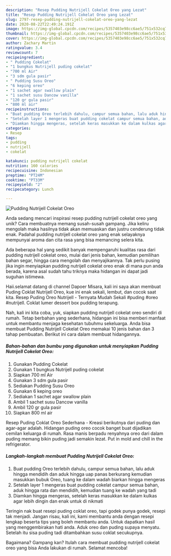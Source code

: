 ```yaml
---
description: "Resep Pudding Nutrijell Cokelat Oreo yang Lezat"
title: "Resep Pudding Nutrijell Cokelat Oreo yang Lezat"
slug: 2797-resep-pudding-nutrijell-cokelat-oreo-yang-lezat
date: 2020-08-22T22:49:24.191Z
image: https://img-global.cpcdn.com/recipes/5357403e98cc6ae5/751x532cq70/pudding-nutrijell-cokelat-oreo-foto-resep-utama.jpg
thumbnail: https://img-global.cpcdn.com/recipes/5357403e98cc6ae5/751x532cq70/pudding-nutrijell-cokelat-oreo-foto-resep-utama.jpg
cover: https://img-global.cpcdn.com/recipes/5357403e98cc6ae5/751x532cq70/pudding-nutrijell-cokelat-oreo-foto-resep-utama.jpg
author: Zachary Martin
ratingvalue: 3.4
reviewcount: 7
recipeingredient:
- " Pudding Cokelat"
- "1 bungkus Nutrijell puding cokelat"
- "700 ml Air"
- "3 sdm gula pasir"
- " Pudding Susu Oreo"
- "6 keping oreo"
- "1 sachet agar swallow plain"
- "1 sachet susu Dancow vanilla"
- "120 gr gula pasir"
- "800 ml air"
recipeinstructions:
- "Buat pudding Oreo terlebih dahulu, campur semua bahan, lalu aduk hingga mendidih dan aduk hingga uap panas berkurang kemudian masukkan bubuk Oreo, tuang ke dalam wadah biarkan hingga mengeras"
- "Setelah layer 1 mengeras buat pudding cokelat campur semua bahan, aduk hingga rata dan mendidih, kemudian tuang ke wadah yang tadi"
- "Diamkan hingga mengeras, setelah keras masukkan ke dalam kulkas agar lebih dingin dan enak untuk di nikmati"
categories:
- Resep
tags:
- pudding
- nutrijell
- cokelat

katakunci: pudding nutrijell cokelat 
nutrition: 160 calories
recipecuisine: Indonesian
preptime: "PT24M"
cooktime: "PT33M"
recipeyield: "2"
recipecategory: Lunch

---
```



![Pudding Nutrijell Cokelat Oreo](https://img-global.cpcdn.com/recipes/5357403e98cc6ae5/751x532cq70/pudding-nutrijell-cokelat-oreo-foto-resep-utama.jpg)

Anda sedang mencari inspirasi resep pudding nutrijell cokelat oreo yang unik? Cara membuatnya memang susah-susah gampang. Jika keliru mengolah maka hasilnya tidak akan memuaskan dan justru cenderung tidak enak. Padahal pudding nutrijell cokelat oreo yang enak selayaknya mempunyai aroma dan cita rasa yang bisa memancing selera kita.

Ada beberapa hal yang sedikit banyak mempengaruhi kualitas rasa dari pudding nutrijell cokelat oreo, mulai dari jenis bahan, kemudian pemilihan bahan segar, hingga cara mengolah dan menyajikannya. Tak perlu pusing jika ingin menyiapkan pudding nutrijell cokelat oreo enak di mana pun anda berada, karena asal sudah tahu triknya maka hidangan ini dapat jadi suguhan istimewa.

Haii.selamat datang di channel Dapoer Misara, kali ini saya akan membuat Puding Coklat Nutrijell Oreo, kue ini enak sekali, lembut, dan cocok saat kita. Resep Puding Oreo Nutrijell - Ternyata Mudah Sekali #puding #oreo #nutrijell. Coklat lumer dessert box pudding terapung.


Nah, kali ini kita coba, yuk, siapkan pudding nutrijell cokelat oreo sendiri di rumah. Tetap berbahan yang sederhana, hidangan ini bisa memberi manfaat untuk membantu menjaga kesehatan tubuhmu sekeluarga. Anda bisa membuat Pudding Nutrijell Cokelat Oreo memakai 10 jenis bahan dan 3 tahap pembuatan. Berikut ini cara dalam membuat hidangannya.

<!--inarticleads1-->

##### Bahan-bahan dan bumbu yang digunakan untuk menyiapkan Pudding Nutrijell Cokelat Oreo:

1. Gunakan  Pudding Cokelat
1. Gunakan 1 bungkus Nutrijell puding cokelat
1. Siapkan 700 ml Air
1. Gunakan 3 sdm gula pasir
1. Sediakan  Pudding Susu Oreo
1. Gunakan 6 keping oreo
1. Sediakan 1 sachet agar swallow plain
1. Ambil 1 sachet susu Dancow vanilla
1. Ambil 120 gr gula pasir
1. Siapkan 800 ml air


Resep Puding Coklat Oreo Sederhana - Kreasi berikutnya dari puding dan agar-agar adalah. Hidangan puding oreo cocok banget buat dijadikan cemilan keluarga di rumah. Rasa manis berpadu renyahnya oreo dari dalam puding memang bikin puding jadi semakin lezat. Put in mold and chill in the refrigerator. 

<!--inarticleads2-->

##### Langkah-langkah membuat Pudding Nutrijell Cokelat Oreo:

1. Buat pudding Oreo terlebih dahulu, campur semua bahan, lalu aduk hingga mendidih dan aduk hingga uap panas berkurang kemudian masukkan bubuk Oreo, tuang ke dalam wadah biarkan hingga mengeras
1. Setelah layer 1 mengeras buat pudding cokelat campur semua bahan, aduk hingga rata dan mendidih, kemudian tuang ke wadah yang tadi
1. Diamkan hingga mengeras, setelah keras masukkan ke dalam kulkas agar lebih dingin dan enak untuk di nikmati


Teringin nak buat resepi puding coklat oreo, tapi godek punya godek, resepi tak menjadi. Jangan risau, kali ini, kami membantu anda dengan resepi lengkap beserta tips yang boleh membantu anda. Untuk dapatkan hasil yang menggembirakan hati anda. Aduk oreo dan puding supaya menyatu. Setelah itu sisa puding tadi ditambahkan susu coklat secukupnya. 

Bagaimana? Gampang kan? Itulah cara membuat pudding nutrijell cokelat oreo yang bisa Anda lakukan di rumah. Selamat mencoba!
